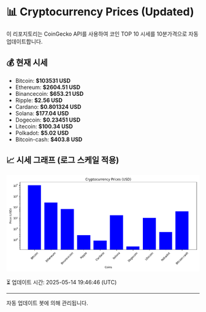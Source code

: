 
# 📊 Cryptocurrency Prices (Updated)

이 리포지토리는 CoinGecko API를 사용하여 코인 TOP 10 시세를 10분가격으로 자동 업데이트합니다.

## 💰 현재 시세
- Bitcoin: **$103531 USD**
- Ethereum: **$2604.51 USD**
- Binancecoin: **$653.21 USD**
- Ripple: **$2.56 USD**
- Cardano: **$0.801324 USD**
- Solana: **$177.04 USD**
- Dogecoin: **$0.23451 USD**
- Litecoin: **$100.34 USD**
- Polkadot: **$5.02 USD**
- Bitcoin-cash: **$403.8 USD**

## 📈 시세 그래프 (로그 스케일 적용)
![Crypto Prices](crypto_prices.png)

⏳ 업데이트 시간: 2025-05-14 19:46:46 (UTC)

---
자동 업데이트 봇에 의해 관리됩니다.
